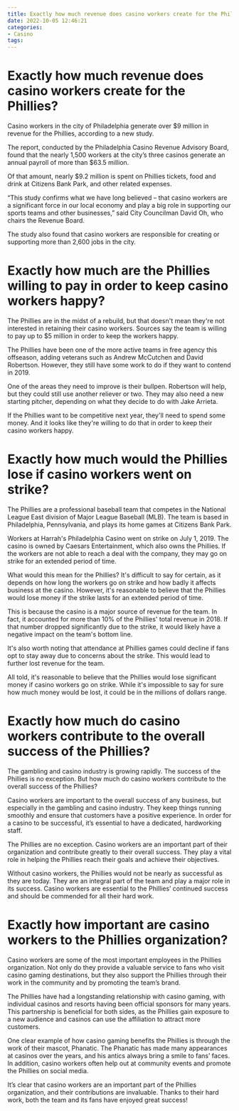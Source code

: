 ```yaml
---
title: Exactly how much revenue does casino workers create for the Phillies
date: 2022-10-05 12:46:21
categories:
- Casino
tags:
---
```



#  Exactly how much revenue does casino workers create for the Phillies?

Casino workers in the city of Philadelphia generate over $9 million in revenue for the Phillies, according to a new study.

The report, conducted by the Philadelphia Casino Revenue Advisory Board, found that the nearly 1,500 workers at the city’s three casinos generate an annual payroll of more than $63.5 million.

Of that amount, nearly $9.2 million is spent on Phillies tickets, food and drink at Citizens Bank Park, and other related expenses.

“This study confirms what we have long believed – that casino workers are a significant force in our local economy and play a big role in supporting our sports teams and other businesses,” said City Councilman David Oh, who chairs the Revenue Board.

The study also found that casino workers are responsible for creating or supporting more than 2,600 jobs in the city.

#  Exactly how much are the Phillies willing to pay in order to keep casino workers happy?

The Phillies are in the midst of a rebuild, but that doesn't mean they're not interested in retaining their casino workers. Sources say the team is willing to pay up to $5 million in order to keep the workers happy.

The Phillies have been one of the more active teams in free agency this offseason, adding veterans such as Andrew McCutchen and David Robertson. However, they still have some work to do if they want to contend in 2019.

One of the areas they need to improve is their bullpen. Robertson will help, but they could still use another reliever or two. They may also need a new starting pitcher, depending on what they decide to do with Jake Arrieta.

If the Phillies want to be competitive next year, they'll need to spend some money. And it looks like they're willing to do that in order to keep their casino workers happy.

#  Exactly how much would the Phillies lose if casino workers went on strike?

The Phillies are a professional baseball team that competes in the National League East division of Major League Baseball (MLB). The team is based in Philadelphia, Pennsylvania, and plays its home games at Citizens Bank Park.

Workers at Harrah's Philadelphia Casino went on strike on July 1, 2019. The casino is owned by Caesars Entertainment, which also owns the Phillies. If the workers are not able to reach a deal with the company, they may go on strike for an extended period of time.

What would this mean for the Phillies? It's difficult to say for certain, as it depends on how long the workers go on strike and how badly it affects business at the casino. However, it's reasonable to believe that the Phillies would lose money if the strike lasts for an extended period of time.

This is because the casino is a major source of revenue for the team. In fact, it accounted for more than 10% of the Phillies' total revenue in 2018. If that number dropped significantly due to the strike, it would likely have a negative impact on the team's bottom line.

It's also worth noting that attendance at Phillies games could decline if fans opt to stay away due to concerns about the strike. This would lead to further lost revenue for the team.

All told, it's reasonable to believe that the Phillies would lose significant money if casino workers go on strike. While it's impossible to say for sure how much money would be lost, it could be in the millions of dollars range.

#  Exactly how much do casino workers contribute to the overall success of the Phillies?

The gambling and casino industry is growing rapidly. The success of the Phillies is no exception. But how much do casino workers contribute to the overall success of the Phillies?

Casino workers are important to the overall success of any business, but especially in the gambling and casino industry. They keep things running smoothly and ensure that customers have a positive experience. In order for a casino to be successful, it’s essential to have a dedicated, hardworking staff.

The Phillies are no exception. Casino workers are an important part of their organization and contribute greatly to their overall success. They play a vital role in helping the Phillies reach their goals and achieve their objectives.

Without casino workers, the Phillies would not be nearly as successful as they are today. They are an integral part of the team and play a major role in its success. Casino workers are essential to the Phillies’ continued success and should be commended for all their hard work.

#  Exactly how important are casino workers to the Phillies organization?

Casino workers are some of the most important employees in the Phillies organization. Not only do they provide a valuable service to fans who visit casino gaming destinations, but they also support the Phillies through their work in the community and by promoting the team’s brand.

The Phillies have had a longstanding relationship with casino gaming, with individual casinos and resorts having been official sponsors for many years. This partnership is beneficial for both sides, as the Phillies gain exposure to a new audience and casinos can use the affiliation to attract more customers.

One clear example of how casino gaming benefits the Phillies is through the work of their mascot, Phanatic. The Phanatic has made many appearances at casinos over the years, and his antics always bring a smile to fans’ faces. In addition, casino workers often help out at community events and promote the Phillies on social media.

It’s clear that casino workers are an important part of the Phillies organization, and their contributions are invaluable. Thanks to their hard work, both the team and its fans have enjoyed great success!
